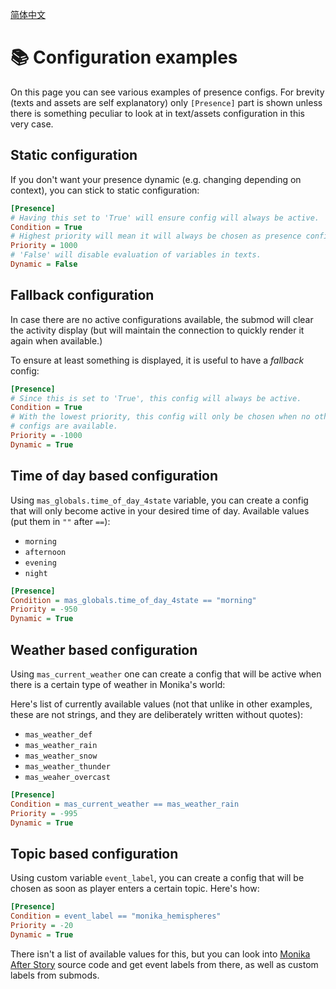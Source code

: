 [简体中文](./EXAMPLES_zhCN.md)

# 📚 Configuration examples

On this page you can see various examples of presence configs. For brevity
(texts and assets are self explanatory) only `[Presence]` part is shown unless
there is something peculiar to look at in text/assets configuration in this very
case.

## Static configuration

If you don't want your presence dynamic (e.g. changing depending on context),
you can stick to static configuration:

```ini
[Presence]
# Having this set to 'True' will ensure config will always be active.
Condition = True
# Highest priority will mean it will always be chosen as presence config.
Priority = 1000
# 'False' will disable evaluation of variables in texts.
Dynamic = False
```

## Fallback configuration

In case there are no active configurations available, the submod will clear the
activity display (but will maintain the connection to quickly render it again
when available.)

To ensure at least something is displayed, it is useful to have a *fallback*
config:

```ini
[Presence]
# Since this is set to 'True', this config will always be active.
Condition = True
# With the lowest priority, this config will only be chosen when no other
# configs are available.
Priority = -1000
Dynamic = True
```

## Time of day based configuration

Using `mas_globals.time_of_day_4state` variable, you can create a config that
will only become active in your desired time of day. Available values (put
them in `""` after `==`):
* `morning`
* `afternoon`
* `evening`
* `night`

```ini
[Presence]
Condition = mas_globals.time_of_day_4state == "morning"
Priority = -950
Dynamic = True
```

## Weather based configuration

Using `mas_current_weather` one can create a config that will be active when
there is a certain type of weather in Monika's world:

Here's list of currently available values (not that unlike in other examples,
these are not strings, and they are deliberately written without quotes):
* `mas_weather_def`
* `mas_weather_rain`
* `mas_weather_snow`
* `mas_weather_thunder`
* `mas_weaher_overcast`

```ini
[Presence]
Condition = mas_current_weather == mas_weather_rain
Priority = -995
Dynamic = True
```

## Topic based configuration

Using custom variable `event_label`, you can create a config that will be chosen
as soon as player enters a certain topic. Here's how:

```ini
[Presence]
Condition = event_label == "monika_hemispheres"
Priority = -20
Dynamic = True
```

There isn't a list of available values for this, but you can look into [Monika
After Story](https://github.com/Monika-After-Story/MonikaModDev/blob/master/Monika%20After%20Story/game/script-topics.rpy#L868)
source code and get event labels from there, as well as custom labels from
submods.